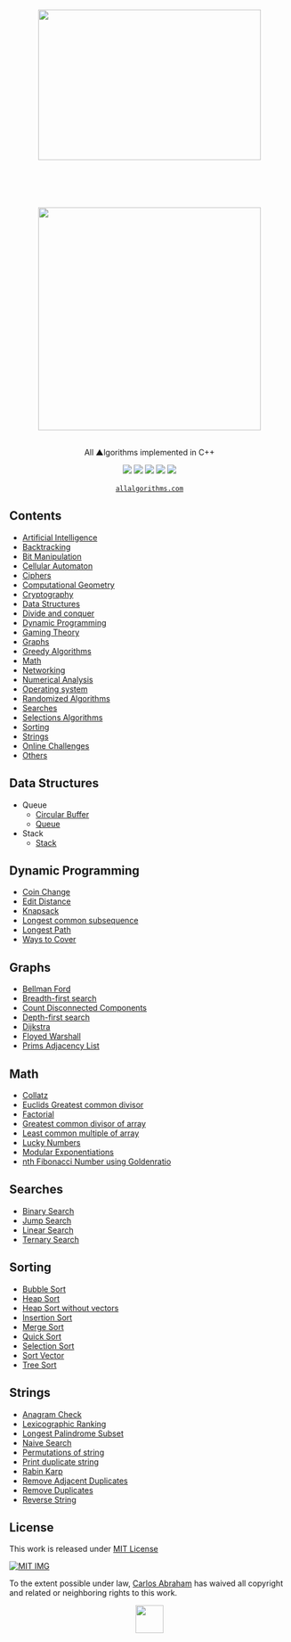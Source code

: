 <div align="center">
    <br>
	<br>
    <br>
	<br>
	<img width="400" height="270" src="https://cdn.jsdelivr.net/npm/@programming-languages-logos/cpp@0.0.2/cpp.svg">
	<br>
	<br>
    <br>
	<br>
    <br>
	<br>
	<img src="https://cdn.abranhe.com/projects/algorithms/algorithms.svg" width="400px">
  <br>
	<br>
  <p>All ▲lgorithms implemented in C++</p>
	<a href="https://algorithms.abranhe.com"><img src="https://cdn.abranhe.com/projects/algorithms/badge.svg"></a>
	<a href="https://github.com/abranhe/algorithms/blob/master/license"><img src="https://img.shields.io/github/license/abranhe/algorithms.svg" /></a>
	<a href="https://cash.me/$abranhe"><img src="https://cdn.abranhe.com/badges/cash-me.svg"></a>
	<a href="https://www.patreon.com/abranhe"><img src="https://cdn.abranhe.com/badges/patreon.svg" /></a>
	<a href="https://paypal.me/abranhe/10"><img src="https://cdn.abranhe.com/badges/paypal.svg" /></a>
	<br>
	<br>
	<a href="https://allalgorithms.com"><code>allalgorithms.com</code></a>
</div>


## Contents

- [Artificial Intelligence](#artificial-intelligence)
- [Backtracking](#backtracking)
- [Bit Manipulation](#bit-manipulation)
- [Cellular Automaton](#cellular-automaton)
- [Ciphers](#ciphers)
- [Computational Geometry](#computational-geometry)
- [Cryptography](#cryptography)
- [Data Structures](#data-structures)
- [Divide and conquer](#divide-and-conquer)
- [Dynamic Programming](#dynamic-programming)
- [Gaming Theory](#gaming-theory)
- [Graphs](#graphs)
- [Greedy Algorithms](#greedy-algorithms)
- [Math](#math)
- [Networking](#networking)
- [Numerical Analysis](#numerical-analysis)
- [Operating system](#operating-system)
- [Randomized Algorithms](#randomized-algorithms)
- [Searches](#searches)
- [Selections Algorithms](#selections-algorithms)
- [Sorting](#sorting)
- [Strings](#strings)
- [Online Challenges](#online-challenges)
- [Others](#others)

## Data Structures

- Queue
	- [Circular Buffer](data-structures/queue/circular_buffer.cpp)
	- [Queue](data-structures/queue/queue.cpp)
- Stack
	- [Stack](data-structures/stack/stack.cpp)

## Dynamic Programming

- [Coin Change](dynamic-programming/coin_change.cpp)
- [Edit Distance](dynamic-programming/edit_distance.cpp)
- [Knapsack](dynamic-programming/knapsack.cpp)
- [Longest common subsequence](dynamic-programming/lcs.cpp)
- [Longest Path](dynamic-programming/longest_path.cpp)
- [Ways to Cover](dynamic-programming/ways_to_cover.cpp)

## Graphs

- [Bellman Ford](graphs/bellman_ford.cpp)
- [Breadth-first search](graphs/bfs.cpp)
- [Count Disconnected Components](graphs/count_disconnected_components.cpp)
- [Depth-first search](graphs/dfs.cpp)
- [Dijkstra](graphs/dijkstra.cpp)
- [Floyed Warshall](graphs/floyd_warshall.cpp)
- [Prims Adjacency List](graphs/prims_adjacency_list.cpp)

## Math

- [Collatz](math/collatz.cpp)
- [Euclids Greatest common divisor](math/euclids_gcd.cpp)
- [Factorial](math/factorial.cpp)
- [Greatest common divisor of array](math/gcd_of_array.cpp)
- [Least common multiple of array](math/lcm_of_array.cpp)
- [Lucky Numbers](math/lucky_numbers.cpp)
- [Modular Exponentiations](math/modular_exponentiations.cpp)
- [nth Fibonacci Number using Goldenratio](math/nth_fibonacci_using_goldenratio.cpp)

## Searches

- [Binary Search](searches/binary_search.cpp)
- [Jump Search](searches/jump_search.cpp)
- [Linear Search](searches/linear_search.cpp)
- [Ternary Search](searches/ternary_search.cpp)

## Sorting

- [Bubble Sort](sorting/bubble_sort.cpp)
- [Heap Sort](sorting/heap_sort.cpp)
- [Heap Sort without vectors](sorting/heap_sort_without_vectors.cpp)
- [Insertion Sort](sorting/insertion_sort.cpp)
- [Merge Sort](sorting/merge_sort.cpp)
- [Quick Sort](sorting/quick_sort.cpp)
- [Selection Sort](sorting/selection_sort.cpp)
- [Sort Vector](sorting/sort_vector.cpp)
- [Tree Sort](sorting/tree_sort.cpp)

## Strings

- [Anagram Check](strings/anagram_check.cpp)
- [Lexicographic Ranking](strings/lexicographic_ranking.cpp)
- [Longest Palindrome Subset](strings/longest_palindrome_subset.cpp)
- [Naive Search](strings/naive_search.cpp)
- [Permutations of string](strings/permutations_of_string.cpp)
- [Print duplicate string](strings/print_duplicate_string.cpp)
- [Rabin Karp](strings/rabin_karp.cpp)
- [Remove Adjacent Duplicates](strings/remove_adjacent_duplicates.cpp)
- [Remove Duplicates](strings/remove_duplicates.cpp)
- [Reverse String](strings/reverse_string.cpp)

## License

This work is released under [MIT License](https://github.com/abranhe/algorithms/blob/master/liceense)

[![MIT IMG](https://cdn.abranhe.com/projects/algorithms/mit-license.png)](https://github.com/abranhe/algorithms/blob/master/license)

To the extent possible under law, [Carlos Abraham](https://go.abranhe.com/github) has waived all copyright and related or neighboring rights to this work.


<div align="center">
	<a href="https://github.com/abranhe/algorithms">
		<img src="https://cdn.abranhe.com/projects/algorithms/logo.svg" width="50px">
	</a>
  <br>
</div>
